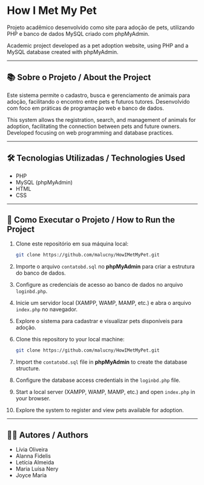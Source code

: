 # How I Met My Pet

Projeto acadêmico desenvolvido como site para adoção de pets, utilizando PHP e banco de dados MySQL criado com phpMyAdmin.

Academic project developed as a pet adoption website, using PHP and a MySQL database created with phpMyAdmin.

---

## 📚 Sobre o Projeto / About the Project

Este sistema permite o cadastro, busca e gerenciamento de animais para adoção, facilitando o encontro entre pets e futuros tutores. Desenvolvido com foco em práticas de programação web e banco de dados.

This system allows the registration, search, and management of animals for adoption, facilitating the connection between pets and future owners. Developed focusing on web programming and database practices.

---

## 🛠 Tecnologias Utilizadas / Technologies Used

- PHP  
- MySQL (phpMyAdmin)  
- HTML  
- CSS  

---

## 🚀 Como Executar o Projeto / How to Run the Project

1. Clone este repositório em sua máquina local:  
   ```bash
   git clone https://github.com/malucny/HowIMetMyPet.git
   ```  
2. Importe o arquivo `contatobd.sql` no **phpMyAdmin** para criar a estrutura do banco de dados.  
3. Configure as credenciais de acesso ao banco de dados no arquivo `loginbd.php`.  
4. Inicie um servidor local (XAMPP, WAMP, MAMP, etc.) e abra o arquivo `index.php` no navegador.  
5. Explore o sistema para cadastrar e visualizar pets disponíveis para adoção.  

1. Clone this repository to your local machine:  
   ```bash
   git clone https://github.com/malucny/HowIMetMyPet.git
   ```  
2. Import the `contatobd.sql` file in **phpMyAdmin** to create the database structure.  
3. Configure the database access credentials in the `loginbd.php` file.  
4. Start a local server (XAMPP, WAMP, MAMP, etc.) and open `index.php` in your browser.  
5. Explore the system to register and view pets available for adoption.  

---

## 👩‍💻 Autores / Authors

- Lívia Oliveira  
- Alanna Fidelis  
- Letícia Almeida  
- Maria Luísa Nery  
- Joyce Maria  
